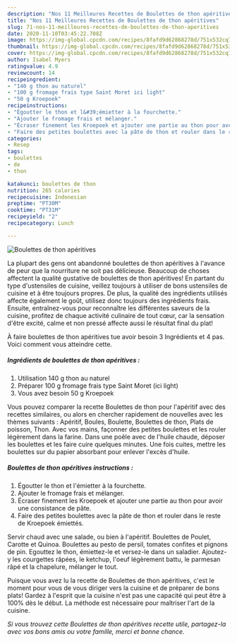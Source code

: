 ```yaml
---
description: "Nos 11 Meilleures Recettes de Boulettes de thon apéritives"
title: "Nos 11 Meilleures Recettes de Boulettes de thon apéritives"
slug: 71-nos-11-meilleures-recettes-de-boulettes-de-thon-aperitives
date: 2020-11-10T03:45:22.708Z
image: https://img-global.cpcdn.com/recipes/8fafd9d62868278d/751x532cq70/boulettes-de-thon-aperitives-photo-principale-de-la-recette.jpg
thumbnail: https://img-global.cpcdn.com/recipes/8fafd9d62868278d/751x532cq70/boulettes-de-thon-aperitives-photo-principale-de-la-recette.jpg
cover: https://img-global.cpcdn.com/recipes/8fafd9d62868278d/751x532cq70/boulettes-de-thon-aperitives-photo-principale-de-la-recette.jpg
author: Isabel Myers
ratingvalue: 4.9
reviewcount: 14
recipeingredient:
- "140 g thon au naturel"
- "100 g fromage frais type Saint Moret ici light"
- "50 g Kroepoek"
recipeinstructions:
- "Égoutter le thon et l&#39;émietter à la fourchette."
- "Ajouter le fromage frais et mélanger."
- "Écraser finement les Kroepoek et ajouter une partie au thon pour avoir une consistance de pâte."
- "Faire des petites boulettes avec la pâte de thon et rouler dans le reste de Kroepoek émiettés."
categories:
- Resep
tags:
- boulettes
- de
- thon

katakunci: boulettes de thon 
nutrition: 265 calories
recipecuisine: Indonesian
preptime: "PT30M"
cooktime: "PT31M"
recipeyield: "2"
recipecategory: Lunch

---
```



![Boulettes de thon apéritives](https://img-global.cpcdn.com/recipes/8fafd9d62868278d/751x532cq70/boulettes-de-thon-aperitives-photo-principale-de-la-recette.jpg)

La plupart des gens ont abandonné boulettes de thon apéritives à l'avance de peur que la nourriture ne soit pas délicieuse. Beaucoup de choses affectent la qualité gustative de boulettes de thon apéritives! En partant du type d'ustensiles de cuisine, veillez toujours à utiliser de bons ustensiles de cuisine et à être toujours propres. De plus, la qualité des ingrédients utilisés affecte également le goût, utilisez donc toujours des ingrédients frais. Ensuite, entraînez-vous pour reconnaître les différentes saveurs de la cuisine, profitez de chaque activité culinaire de tout cœur, car la sensation d'être excité, calme et non pressé affecte aussi le résultat final du plat!

<!--inarticleads1-->

À faire boulettes de thon apéritives tue avoir besoin 3 Ingrédients et 4 pas. Voici comment vous atteindre cette.

##### Ingrédients de boulettes de thon apéritives :

1. Utilisation 140 g thon au naturel
1. Préparer 100 g fromage frais type Saint Moret (ici light)
1. Vous avez besoin 50 g Kroepoek


Vous pouvez comparer la recette Boulettes de thon pour l&#39;apéritif avec des recettes similaires, ou alors en chercher rapidement de nouvelles avec les thèmes suivants : Apéritif, Boules, Boulette, Boulettes de thon, Plats de poisson, Thon. Avec vos mains, façonner des petites boulettes et les rouler légèrement dans la farine. Dans une poêle avec de l&#39;huile chaude, déposer les boulettes et les faire cuire quelques minutes. Une fois cuites, mettre les boulettes sur du papier absorbant pour enlever l&#39;excès d&#39;huile. 

<!--inarticleads2-->

##### Boulettes de thon apéritives instructions :

1. Égoutter le thon et l&#39;émietter à la fourchette.
1. Ajouter le fromage frais et mélanger.
1. Écraser finement les Kroepoek et ajouter une partie au thon pour avoir une consistance de pâte.
1. Faire des petites boulettes avec la pâte de thon et rouler dans le reste de Kroepoek émiettés.


Servir chaud avec une salade, ou bien à l&#39;apéritif. Boulettes de Poulet, Carotte et Quinoa. Boulettes au pesto de persil, tomates confites et pignons de pin. Egouttez le thon, émiettez-le et versez-le dans un saladier. Ajoutez-y les courgettes râpées, le ketchup, l&#39;oeuf légèrement battu, le parmesan râpé et la chapelure, mélanger le tout. 

<!--inarticleads1-->

<p>
Puisque vous avez lu la recette de Boulettes de thon apéritives, c'est le moment pour vous de vous diriger vers la cuisine et de préparer de bons plats! Gardez à l'esprit que la cuisine n'est pas une capacité qui peut être à 100% dès le début. La méthode est nécessaire pour maîtriser l'art de la cuisine.
</p>

<p>
<i>Si vous trouvez cette Boulettes de thon apéritives recette utile, partagez-la avec vos bons amis ou votre famille, merci et bonne chance.</i>
</p>
